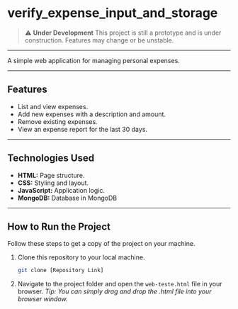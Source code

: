 # verify_expense_input_and_storage

> ⚠️ **Under Development**
> This project is still a prototype and is under construction.
> Features may change or be unstable.

---

A simple web application for managing personal expenses.

---

## Features

* List and view expenses.
* Add new expenses with a description and amount.
* Remove existing expenses.
* View an expense report for the last 30 days.

---

## Technologies Used

* **HTML:** Page structure.
* **CSS:** Styling and layout.
* **JavaScript:** Application logic.
* **MongoDB:** Database in MongoDB

---

## How to Run the Project

Follow these steps to get a copy of the project on your machine.

1.  Clone this repository to your local machine.
    ```bash
    git clone [Repository Link]
    ```

2.  Navigate to the project folder and open the `web-teste.html` file in your browser.
    *Tip: You can simply drag and drop the .html file into your browser window.*
